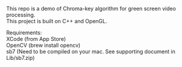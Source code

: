 This repo is a demo of Chroma-key algorithm for green screen video processing.   
This project is built on C++ and OpenGL.   

Requirements:   
XCode (from App Store)   
OpenCV (brew install opencv)   
sb7 (Need to be compiled on your mac. See supporting document in Lib/sb7.zip)   
